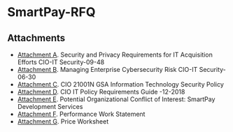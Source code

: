 # SmartPay-RFQ

## Attachments
- [Attachment A](https://github.com/GSA/SmartPay-RFQ/blob/main/Attachment%20A_Security%20and%20Privacy%20Requirements%20for%20IT%20Acquisition%20Efforts%20CIO-IT%20Security-09-48.pdf). Security and Privacy Requirements for IT Acquisition Efforts CIO-IT Security-09-48
- [Attachment B](https://github.com/GSA/SmartPay-RFQ/blob/main/Attachment%20B_Managing%20Enterprise%20Cybersecurity%20Risk%20CIO-IT%20Security-06-30.pdf). Managing Enterprise Cybersecurity Risk CIO-IT Security-06-30
- [Attachment C](https://github.com/GSA/SmartPay-RFQ/blob/main/Attachment%20C_CIO_21001N_GSA_Information_Technology_Security_Policy.pdf). CIO 21001N GSA Information Technology Security Policy
- [Attachment D](https://github.com/GSA/SmartPay-RFQ/blob/main/Attachment%20D%20-%20CIO-12-2018%20Revision%202%20Final_%20IT%20Policy%20Requirements%20Guide.pdf). CIO IT Policy Requirements Guide -12-2018
- [Attachment E](https://github.com/GSA/SmartPay-RFQ/blob/main/Attachment%20E_Potential%20Organizational%20Conflict%20of%20Interest_%20SmartPay%20Development%20Services.docx). Potential Organizational Conflict of Interest: SmartPay Development Services
- [Attachment F](https://github.com/GSA/SmartPay-RFQ/blob/main/Attachment%20F%20%E2%80%93%20Performance%20Work%20Statement.docx). Performance Work Statement
- [Attachment G](https://github.com/GSA/SmartPay-RFQ/blob/main/Appendix%20G%20-%20Smartpay%20Pricing%20Sheet.xlsx). Price Worksheet
